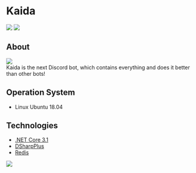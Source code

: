 # Kaida
[<img src="http://hits.dwyl.com/OnlyOneCookie/AMPDevelopment.svg">](https://github.com/OnlyOneCookie/AMPDevelopment) [<img src="https://img.shields.io/github/license/AMPDevelopment/Kaida.svg?style=flat-square">](https://github.com/AMPDevelopment/Kaida/blob/master/license.md)  

## About
[<img src="https://img.shields.io/badge/what%20is-this%3F-blue?style=flat-square">](https://github.com/AMPDevelopment/Kaida)  
Kaida is the next Discord bot, which contains everything and does it better than other bots!

## Operation System
- Linux Ubuntu 18.04

## Technologies
- [.NET Core 3.1](https://dotnet.microsoft.com/download/dotnet-core/)
- [DSharpPlus](https://dsharpplus.github.io/)
- [Redis](https://redis.io)

[<img src="https://img.shields.io/badge/made%20in-Switzerland-red?style=flat-square">](https://www.onlyonecookie.ch)
